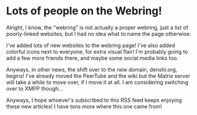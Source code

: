 # Lots of people on the Webring!

Alright, I know, the "webring" is not actually a proper webring, just a list of poorly-linked websites, but I had no idea what to name the page otherwise.

I've added lots of new websites to the webring page! I've also added colorful icons next to everyone, for extra visual flair! I'm probably going to add a few more friends there, and maybe some social media links too.

Anyways, in other news, the shift over to the new domain, denshi.org, begins! I've already moved the PeerTube and the wiki but the Matrix server will take a while to move over, if I move it at all. I am considering switching over to XMPP though...

Anyways, I hope whoever's subscribed to this RSS feed keeps enjoying these new articles! I have tons more where this one came from!

